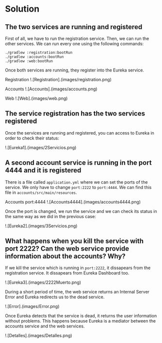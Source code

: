 # Solution
## The two services are running and registered
First of all, we have to run the registration service. Then, we can run the other services. We can run every one using the following commands: 
```
./gradlew :registration:bootRun
./gradlew :accounts:bootRun
./gradlew :web:bootRun
```

Once both services are running, they register into the Eureka service. 

Registration
!.[Registration].(images/registration.png)

Accounts 
!.[Accounts].(images/accounts.png)

Web 
!.[Web].(images/web.png)

## The service registration has the two services registered
Once the services are running and registered, you can access to Eureka in order to check their status: 

!.[Eureka1].(images/2Servicios.png)

## A second account service is running in the port 4444 and it is registered
There is a file called `application.yml` where we can set the ports of the service. We only have to change `port:2222` to `port:4444`. We can find this file in `accounts/src/main/resources`. 

Accounts port:4444
!.[Accounts4444].(images/accounts4444.png)

Once the port is changed, we run the service and we can check its status in the same way as we did in the previous case: 

!.[Eureka2].(images/3Servicios.png) 

## What happens when you kill the service with port 2222? Can the web service provide information about the accounts? Why? 

If we kill the service which is running in `port:2222`, it dissapears from the registration service. It dissapears from Eureka Dashboard too. 

!.[Eureka3].(images/2222Muerto.png)

During a short period of time, the web service returns an Internal Server Error and Eureka redirects us to the dead service.

!.[Error].(images/Error.png)

Once Eureka detects that the service is dead, it returns the user information without problems. This happens because Eureka is a mediator between the accounts service and the web services. 

!.[Detalles].(images/Detalles.png)

